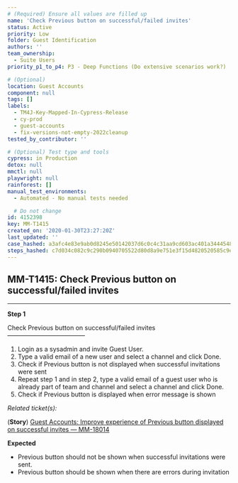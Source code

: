 ```yaml
---
# (Required) Ensure all values are filled up
name: 'Check Previous button on successful/failed invites'
status: Active
priority: Low
folder: Guest Identification
authors: ''
team_ownership:
  - Suite Users
priority_p1_to_p4: P3 - Deep Functions (Do extensive scenarios work?)

# (Optional)
location: Guest Accounts
component: null
tags: []
labels:
  - TM4J-Key-Mapped-In-Cypress-Release
  - cy-prod
  - guest-accounts
  - fix-versions-not-empty-2022cleanup
tested_by_contributor: ''

# (Optional) Test type and tools
cypress: in Production
detox: null
mmctl: null
playwright: null
rainforest: []
manual_test_environments:
  - Automated - No manual tests needed

  # Do not change
id: 4152398
key: MM-T1415
created_on: '2020-01-30T23:27:20Z'
last_updated: ''
case_hashed: a3afc4e83e9ab0d8245e50142037d6c0c4c31aa9cd603ac401a34445488bad44b5904828ad5dc67a103e0b12f7555d7d
steps_hashed: c7d034c082c9c290b0940705522d80d8a9e751e3f15d4820520585c9ea91af5c98fe01d838c2aee779ac595e76e22ba3
---
```


<!-- (Auto-generated) Based on frontmatter's "key" and "name" -->

## MM-T1415: Check Previous button on successful/failed invites

---

**Step 1**

Check Previous button on successful/failed invites\
–––––––––––––––––––––––––

1. Login as a sysadmin and invite Guest User.
2. Type a valid email of a new user and select a channel and click Done.
3. Check if Previous button is not displayed when successful invitations were sent
4. Repeat step 1 and in step 2, type a valid email of a guest user who is already part of team and channel and select a channel and click Done.
5. Check if Previous button is displayed when error message is shown

_Related ticket(s):_

(**Story**) [Guest Accounts: Improve experience of Previous button displayed on successful invites — MM-18014](https://mattermost.atlassian.net/browse/MM-18014)

**Expected**

- Previous button should not be shown when successful invitations were sent.
- Previous button should be shown when there are errors during invitation
